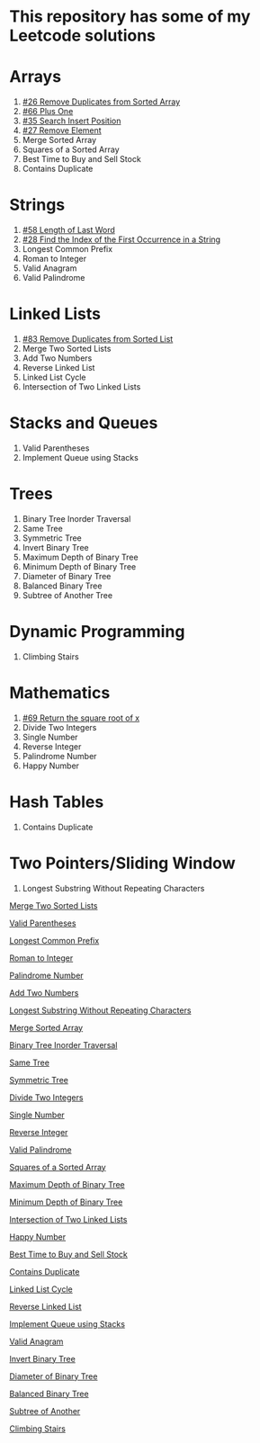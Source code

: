 # This repository has some of my Leetcode solutions


# Arrays
1. [#26 Remove Duplicates from Sorted Array](https://github.com/AdityaManojMenon/Leetcode/tree/main/0026-remove-duplicates-from-sorted-array)
2. [#66 Plus One](https://github.com/AdityaManojMenon/Leetcode/tree/main/0066-plus-one)
3. [#35 Search Insert Position](https://github.com/AdityaManojMenon/Leetcode/tree/main/0035-search-insert-position)
4. [#27 Remove Element](https://github.com/AdityaManojMenon/Leetcode/tree/main/0027-remove-element)
5. Merge Sorted Array
6. Squares of a Sorted Array
7. Best Time to Buy and Sell Stock
8. Contains Duplicate
   
# Strings
1. [#58 Length of Last Word](https://github.com/AdityaManojMenon/Leetcode/tree/main/0058-length-of-last-word)
2. [#28 Find the Index of the First Occurrence in a String](https://github.com/AdityaManojMenon/Leetcode/tree/main/0028-find-the-index-of-the-first-occurrence-in-a-string)
3. Longest Common Prefix
4. Roman to Integer
5. Valid Anagram
6. Valid Palindrome
   
# Linked Lists
1. [#83 Remove Duplicates from Sorted List](https://github.com/AdityaManojMenon/Leetcode/tree/main/0083-remove-duplicates-from-sorted-list)
2. Merge Two Sorted Lists
3. Add Two Numbers
4. Reverse Linked List
5. Linked List Cycle
6. Intersection of Two Linked Lists
   
# Stacks and Queues
1. Valid Parentheses
2. Implement Queue using Stacks
   
# Trees
1. Binary Tree Inorder Traversal
2. Same Tree
3. Symmetric Tree
4. Invert Binary Tree
5. Maximum Depth of Binary Tree
6. Minimum Depth of Binary Tree
7. Diameter of Binary Tree
8. Balanced Binary Tree
9. Subtree of Another Tree
    
# Dynamic Programming
1. Climbing Stairs
   
# Mathematics
1. [#69 Return the square root of x](https://github.com/AdityaManojMenon/Leetcode/tree/main/0069-sqrtx)
2. Divide Two Integers
3. Single Number
4. Reverse Integer
5. Palindrome Number
6. Happy Number
   
# Hash Tables
1. Contains Duplicate
   
# Two Pointers/Sliding Window
1. Longest Substring Without Repeating Characters









[Merge Two Sorted Lists](https://github.com/AdityaManojMenon/Leetcode/tree/main/0021-merge-two-sorted-lists)

[Valid Parentheses](https://github.com/AdityaManojMenon/Leetcode/tree/main/0020-valid-parentheses)

[Longest Common Prefix](https://github.com/AdityaManojMenon/Leetcode/tree/main/0014-longest-common-prefix)

[Roman to Integer](https://github.com/AdityaManojMenon/Leetcode/tree/main/0013-roman-to-integer)

[Palindrome Number](https://github.com/AdityaManojMenon/Leetcode/tree/main/0009-palindrome-number)

[Add Two Numbers](https://github.com/AdityaManojMenon/Leetcode/tree/main/0002-add-two-numbers)

[Longest Substring Without Repeating Characters](https://github.com/AdityaManojMenon/Leetcode/tree/main/0003-longest-substring-without-repeating-characters)

[Merge Sorted Array](https://github.com/AdityaManojMenon/Leetcode/tree/main/0088-merge-sorted-array)

[Binary Tree Inorder Traversal](https://github.com/AdityaManojMenon/Leetcode/tree/main/0094-binary-tree-inorder-traversal)

[Same Tree](https://github.com/AdityaManojMenon/Leetcode/tree/main/0100-same-tree)

[Symmetric Tree](https://github.com/AdityaManojMenon/Leetcode/tree/main/0101-symmetric-tree)

[Divide Two Integers](https://github.com/AdityaManojMenon/Leetcode/tree/main/0029-divide-two-integers)

[Single Number](https://github.com/AdityaManojMenon/Leetcode/tree/main/0136-single-number)

[Reverse Integer](https://github.com/AdityaManojMenon/Leetcode/tree/main/0007-reverse-integer)

[Valid Palindrome](https://github.com/AdityaManojMenon/Leetcode/tree/main/0125-valid-palindrome)

[Squares of a Sorted Array](https://github.com/AdityaManojMenon/Leetcode/tree/main/0977-squares-of-a-sorted-array)

[Maximum Depth of Binary Tree](https://github.com/AdityaManojMenon/Leetcode/tree/main/0104-maximum-depth-of-binary-tree)

[Minimum Depth of Binary Tree](https://github.com/AdityaManojMenon/Leetcode/tree/main/0111-minimum-depth-of-binary-tree)

[Intersection of Two Linked Lists](https://github.com/AdityaManojMenon/Leetcode/tree/main/0160-intersection-of-two-linked-lists)

[Happy Number](https://github.com/AdityaManojMenon/Leetcode/tree/main/0202-happy-number)

[Best Time to Buy and Sell Stock](https://github.com/AdityaManojMenon/Leetcode/tree/main/0121-best-time-to-buy-and-sell-stock)

[Contains Duplicate](https://github.com/AdityaManojMenon/Leetcode/tree/main/0217-contains-duplicate)

[Linked List Cycle](https://github.com/AdityaManojMenon/Leetcode/tree/main/0141-linked-list-cycle)

[Reverse Linked List](https://github.com/AdityaManojMenon/Leetcode/tree/main/0206-reverse-linked-list)

[Implement Queue using Stacks](https://github.com/AdityaManojMenon/Leetcode/tree/main/0232-implement-queue-using-stacks)

[Valid Anagram](https://github.com/AdityaManojMenon/Leetcode/tree/main/0242-valid-anagram)

[Invert Binary Tree](https://github.com/AdityaManojMenon/Leetcode/tree/main/0226-invert-binary-tree)

[Diameter of Binary Tree](https://github.com/AdityaManojMenon/Leetcode/tree/main/0543-diameter-of-binary-tree)

[Balanced Binary Tree](https://github.com/AdityaManojMenon/Leetcode/tree/main/0110-balanced-binary-tree)

[Subtree of Another ](https://github.com/AdityaManojMenon/Leetcode/tree/main/0572-subtree-of-another-tree)

[Climbing Stairs](https://github.com/AdityaManojMenon/Leetcode/tree/main/0070-climbing-stairs)
